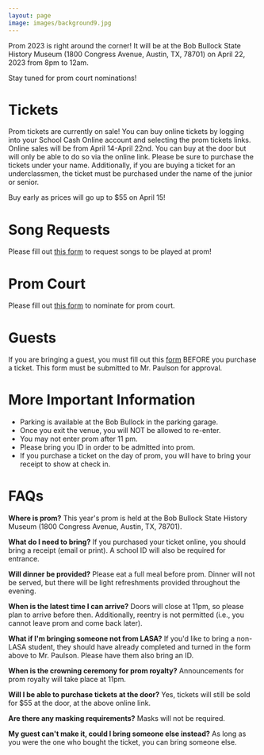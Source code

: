 ```yaml
---
layout: page
image: images/background9.jpg
---
```

Prom 2023 is right around the corner! It will be at the Bob Bullock State History Museum (1800 Congress Avenue, Austin, TX, 78701) on April 22, 2023 from 8pm to 12am.

Stay tuned for prom court nominations!

# Tickets
Prom tickets are currently on sale! You can buy online tickets by logging into your School Cash Online account and selecting the prom tickets links. Online sales will be from April 14-April 22nd. You can buy at the door but will only be able to do so via the online link. Please be sure to purchase the tickets under your name. Additionally, if you are buying a ticket for an underclassmen, the ticket must be purchased under the name of the junior or senior. 

Buy early as prices will go up to $55 on April 15!

# Song Requests
Please fill out [this form](https://forms.gle/Ya36xEPUrSyDReNh9) to request songs to be played at prom!

# Prom Court
Please fill out [this form](https://forms.gle/jt7qpZQF5ZmHyAgE9) to nominate for prom court.

# Guests
If you are bringing a guest, you must fill out this [form](https://docs.google.com/document/d/1jJTS_GV-SOi-GcHF1vAEmMUq6pjgMrW9n8ZhChq9oNY/edit) BEFORE you purchase a ticket. This form must be submitted to Mr. Paulson for approval.

# More Important Information
- Parking is available at the Bob Bullock in the parking garage. 
- Once you exit the venue, you will NOT be allowed to re-enter. 
- You may not enter prom after 11 pm. 
- Please bring you ID in order to be admitted into prom.
- If you purchase a ticket on the day of prom, you will have to bring your receipt to show at check in. 

# FAQs
**Where is prom?**
This year's prom is held at the Bob Bullock State History Museum (1800 Congress Avenue, Austin, TX, 78701).

**What do I need to bring?**
If you purchased your ticket online, you should bring a receipt (email or print). A school ID will also be required for entrance.

**Will dinner be provided?**
Please eat a full meal before prom. Dinner will not be served, but there will be light refreshments provided throughout the evening.

**When is the latest time I can arrive?**
Doors will close at 11pm, so please plan to arrive before then. Additionally, reentry is not permitted (i.e., you cannot leave prom and come back later).

**What if I'm bringing someone not from LASA?**
If you'd like to bring a non-LASA student, they should have already completed and turned in the form above to Mr. Paulson. Please have them also bring an ID.

**When is the crowning ceremony for prom royalty?**
Announcements for prom royalty will take place at 11pm.

**Will I be able to purchase tickets at the door?**
Yes, tickets will still be sold for $55 at the door, at the above online link.

**Are there any masking requirements?**
Masks will not be required.

**My guest can't make it, could I bring someone else instead?**
As long as you were the one who bought the ticket, you can bring someone else.